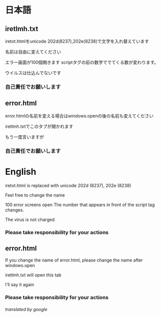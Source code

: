 # 日本語
## ire‮txt.h‭t‮ml
iretxt.htmlをunicode 202d(8237),202e(8238)で文字を入れ替えています

名前は自由に変えてください

エラー画面が100個開きます
scriptタグの前の数字ででてくる数が変わります。

ウイルスは仕込んでないです

### 自己責任でお願いします

## error.html
error.htmlの名前を変える場合はwindows.openの後の名前も変えてください

iretlmh.txtでこのタブが開かれます

もう一度言いますが
### 自己責任でお願いします


# English
iretxt.html is replaced with unicode 202d (8237), 202e (8238)

Feel free to change the name

100 error screens open
The number that appears in front of the script tag changes.

The virus is not charged

### Please take responsibility for your actions

## error.html
If you change the name of error.html, please change the name after windows.open

iretlmh.txt will open this tab

I'll say it again
### Please take responsibility for your actions
###### translated by google
